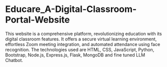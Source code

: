# Educare_A-Digital-Classroom-Portal-Website
This website is a comprehensive platform, revolutionizing education with its digital classroom features. It offers a secure virtual learning environment, effortless Zoom meeting integration, and automated attendance using face recognition. The technologies used are HTML, CSS, JavaScript, Python, Bootstrap, Node.js, Express.js, Flask, MongoDB and fine tuned LLM Chatbot. 
